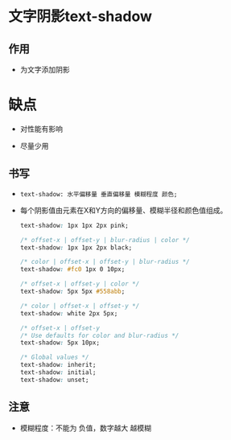 # 文字阴影text-shadow

## 作用

  - 为文字添加阴影

# 缺点

  - 对性能有影响

  - 尽量少用

## 书写

  - `text-shadow: 水平偏移量 垂直偏移量 模糊程度 颜色;`

  - 每个阴影值由元素在X和Y方向的偏移量、模糊半径和颜色值组成。

    ```css
    text-shadow: 1px 1px 2px pink;
    ```

    ```css
    /* offset-x | offset-y | blur-radius | color */
    text-shadow: 1px 1px 2px black;

    /* color | offset-x | offset-y | blur-radius */
    text-shadow: #fc0 1px 0 10px;

    /* offset-x | offset-y | color */
    text-shadow: 5px 5px #558abb;

    /* color | offset-x | offset-y */
    text-shadow: white 2px 5px;

    /* offset-x | offset-y
    /* Use defaults for color and blur-radius */
    text-shadow: 5px 10px;

    /* Global values */
    text-shadow: inherit;
    text-shadow: initial;
    text-shadow: unset;
    ```

## 注意

  - 模糊程度：不能为 负值，数字越大 越模糊
